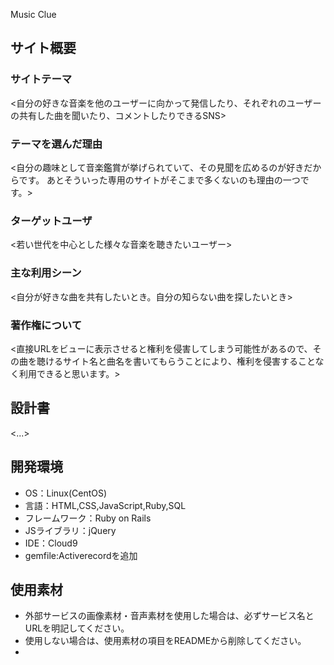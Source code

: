 Music Clue

## サイト概要
### サイトテーマ
<自分の好きな音楽を他のユーザーに向かって発信したり、それぞれのユーザーの共有した曲を聞いたり、コメントしたりできるSNS>

### テーマを選んだ理由
<自分の趣味として音楽鑑賞が挙げられていて、その見聞を広めるのが好きだからです。
あとそういった専用のサイトがそこまで多くないのも理由の一つです。>

### ターゲットユーザ
<若い世代を中心とした様々な音楽を聴きたいユーザー>

### 主な利用シーン
<自分が好きな曲を共有したいとき。自分の知らない曲を探したいとき>

### 著作権について
<直接URLをビューに表示させると権利を侵害してしまう可能性があるので、その曲を聴けるサイト名と曲名を書いてもらうことにより、権利を侵害することなく利用できると思います。>

## 設計書
<...>

## 開発環境
- OS：Linux(CentOS)
- 言語：HTML,CSS,JavaScript,Ruby,SQL
- フレームワーク：Ruby on Rails
- JSライブラリ：jQuery
- IDE：Cloud9
- gemfile:Activerecordを追加

## 使用素材
- 外部サービスの画像素材・音声素材を使用した場合は、必ずサービス名とURLを明記してください。
- 使用しない場合は、使用素材の項目をREADMEから削除してください。
- 